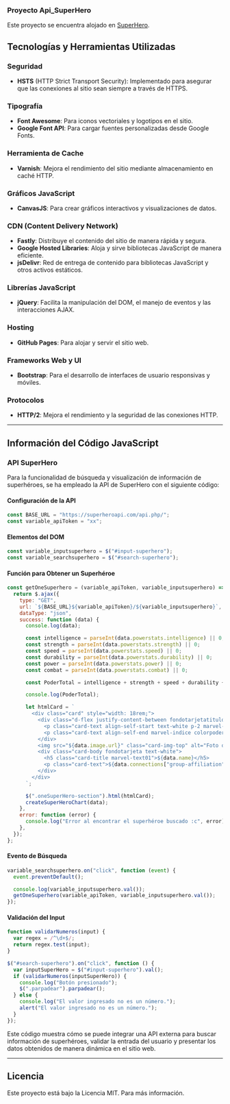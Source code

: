 
### Proyecto Api_SuperHero



Este proyecto se encuentra alojado en [SuperHero](https://novaversocl.github.io/Api_SuperHero/).

## Tecnologías y Herramientas Utilizadas

### Seguridad
- **HSTS** (HTTP Strict Transport Security): Implementado para asegurar que las conexiones al sitio sean siempre a través de HTTPS.

### Tipografía
- **Font Awesome**: Para iconos vectoriales y logotipos en el sitio.
- **Google Font API**: Para cargar fuentes personalizadas desde Google Fonts.

### Herramienta de Cache
- **Varnish**: Mejora el rendimiento del sitio mediante almacenamiento en caché HTTP.

### Gráficos JavaScript
- **CanvasJS**: Para crear gráficos interactivos y visualizaciones de datos.

### CDN (Content Delivery Network)
- **Fastly**: Distribuye el contenido del sitio de manera rápida y segura.
- **Google Hosted Libraries**: Aloja y sirve bibliotecas JavaScript de manera eficiente.
- **jsDelivr**: Red de entrega de contenido para bibliotecas JavaScript y otros activos estáticos.

### Librerías JavaScript
- **jQuery**: Facilita la manipulación del DOM, el manejo de eventos y las interacciones AJAX.

### Hosting
- **GitHub Pages**: Para alojar y servir el sitio web.

### Frameworks Web y UI
- **Bootstrap**: Para el desarrollo de interfaces de usuario responsivas y móviles.

### Protocolos
- **HTTP/2**: Mejora el rendimiento y la seguridad de las conexiones HTTP.

---

## Información del Código JavaScript

### API SuperHero

Para la funcionalidad de búsqueda y visualización de información de superhéroes, se ha empleado la API de SuperHero con el siguiente código:

#### Configuración de la API
```javascript
const BASE_URL = "https://superheroapi.com/api.php/";
const variable_apiToken = "xx";
```

#### Elementos del DOM
```javascript
const variable_inputsuperhero = $("#input-superhero");
const variable_searchsuperhero = $("#search-superhero");
```

#### Función para Obtener un Superhéroe
```javascript
const getOneSuperhero = (variable_apiToken, variable_inputsuperhero) => {
  return $.ajax({
    type: "GET",
    url: `${BASE_URL}${variable_apiToken}/${variable_inputsuperhero}`,
    dataType: "json",
    success: function (data) {
      console.log(data);

      const intelligence = parseInt(data.powerstats.intelligence) || 0;
      const strength = parseInt(data.powerstats.strength) || 0;
      const speed = parseInt(data.powerstats.speed) || 0;
      const durability = parseInt(data.powerstats.durability) || 0;
      const power = parseInt(data.powerstats.power) || 0;
      const combat = parseInt(data.powerstats.combat) || 0;

      const PoderTotal = intelligence + strength + speed + durability + power + combat;

      console.log(PoderTotal);

      let htmlCard = `
        <div class="card" style="width: 18rem;">
          <div class="d-flex justify-content-between fondotarjetatitulo">
            <p class="card-text align-self-start text-white p-2 marvel-indice">ID: ${data.id}</p>
            <p class="card-text align-self-end marvel-indice colorpoder p-2">Poder Total: ${PoderTotal}</p>
          </div>
          <img src="${data.image.url}" class="card-img-top" alt="Foto de ${data.name}">
          <div class="card-body fondotarjeta text-white">
            <h5 class="card-title marvel-text01">${data.name}</h5>
            <p class="card-text">${data.connections["group-affiliation"]}</p>
          </div>
        </div>
      `;

      $(".oneSuperHero-section").html(htmlCard);
      createSuperHeroChart(data);
    },
    error: function (error) {
      console.log("Error al encontrar el superhéroe buscado :c", error);
    },
  });
};
```

#### Evento de Búsqueda
```javascript
variable_searchsuperhero.on("click", function (event) {
  event.preventDefault();

  console.log(variable_inputsuperhero.val());
  getOneSuperhero(variable_apiToken, variable_inputsuperhero.val());
});
```

#### Validación del Input
```javascript
function validarNumeros(input) {
  var regex = /^\d+$/;
  return regex.test(input);
}

$("#search-superhero").on("click", function () {
  var inputSuperHero = $("#input-superhero").val();
  if (validarNumeros(inputSuperHero)) {
    console.log("Botón presionado");
    $(".parpadear").parpadear();
  } else {
    console.log("El valor ingresado no es un número.");
    alert("El valor ingresado no es un número.");
  }
});
```

Este código muestra cómo se puede integrar una API externa para buscar información de superhéroes, validar la entrada del usuario y presentar los datos obtenidos de manera dinámica en el sitio web.

---

## Licencia

Este proyecto está bajo la Licencia MIT. Para más información.
```


